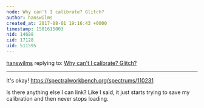 ```yaml
---
node: Why can't I calibrate? Glitch?
author: hanswilms
created_at: 2017-08-01 19:16:43 +0000
timestamp: 1501615003
nid: 14688
cid: 17128
uid: 511595
---
```




[hanswilms](../profile/hanswilms) replying to: [Why can't I calibrate? Glitch?](../notes/hanswilms/07-27-2017/why-can-t-i-calibrate-glitch)

----
It's okay! 
https://spectralworkbench.org/spectrums/110231

Is there anything else I can link? Like I said, it just starts trying to save my calibration and then never stops loading.